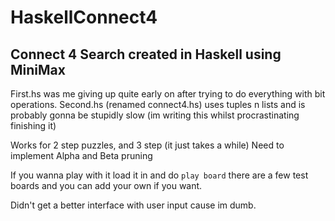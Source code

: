 # HaskellConnect4
## Connect 4 Search created in Haskell using MiniMax

First.hs was me giving up quite early on after trying to do everything with bit operations.
Second.hs (renamed connect4.hs) uses tuples n lists and is probably gonna be stupidly slow (im writing this whilst procrastinating finishing it)

Works for 2 step puzzles, and 3 step (it just takes a while)
Need to implement Alpha and Beta pruning

If you wanna play with it load it in and do `play board` there are a few test boards and you can add your own if you want.

Didn't get a better interface with user input cause im dumb.